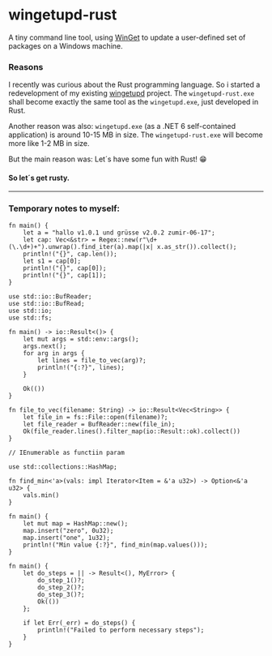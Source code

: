 # wingetupd-rust
A tiny command line tool, using [WinGet](https://docs.microsoft.com/en-us/windows/package-manager/winget) to update a user-defined set of packages on a Windows machine.

### Reasons
I recently was curious about the Rust programming language. So i started a redevelopment of my existing [wingetupd](https://github.com/MBODM/wingetupd) project. The `wingetupd-rust.exe` shall become exactly the same tool as the `wingetupd.exe`, just developed in Rust.

Another reason was also: `wingetupd.exe` (as a .NET 6 self-contained application) is around 10-15 MB in size. The `wingetupd-rust.exe` will become more like 1-2 MB in size.

But the main reason was: Let´s have some fun with Rust! 😁

#### So let´s get rusty.

----------

### Temporary notes to myself:

```
fn main() {
    let a = "hallo v1.0.1 und grüsse v2.0.2 zumir-06-17";
    let cap: Vec<&str> = Regex::new(r"\d+(\.\d+)+").unwrap().find_iter(a).map(|x| x.as_str()).collect();
    println!("{}", cap.len());
    let s1 = cap[0];
    println!("{}", cap[0]);
    println!("{}", cap[1]);
}

use std::io::BufReader; 
use std::io::BufRead; 
use std::io; 
use std::fs; 
 
fn main() -> io::Result<()> { 
    let mut args = std::env::args(); 
    args.next(); 
    for arg in args { 
        let lines = file_to_vec(arg)?; 
        println!("{:?}", lines); 
    } 
 
    Ok(()) 
} 
 
fn file_to_vec(filename: String) -> io::Result<Vec<String>> { 
    let file_in = fs::File::open(filename)?; 
    let file_reader = BufReader::new(file_in); 
    Ok(file_reader.lines().filter_map(io::Result::ok).collect()) 
}

// IEnumerable as functiin param

use std::collections::HashMap;

fn find_min<'a>(vals: impl Iterator<Item = &'a u32>) -> Option<&'a u32> {
    vals.min()
}

fn main() {
    let mut map = HashMap::new();
    map.insert("zero", 0u32);
    map.insert("one", 1u32);
    println!("Min value {:?}", find_min(map.values()));
}

fn main() {
    let do_steps = || -> Result<(), MyError> {
        do_step_1()?;
        do_step_2()?;
        do_step_3()?;
        Ok(())
    };

    if let Err(_err) = do_steps() {
        println!("Failed to perform necessary steps");
    }
}
```

